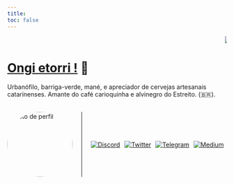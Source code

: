 ```yaml
---
title:
toc: false
---
```


<marquee behavior="scroll" direction="left">
  <img src="https://localghost.dev/img/geocities/consbar.gif" alt="Consbar GIF">
</marquee>

# [Ongi etorri !](https://pt.wiktionary.org/wiki/ongi_etorri) 👋

Urbanófilo, barriga-verde, mané, e apreciador de cervejas artesanais catarinenses. Amante do café carioquinha e alvinegro do Estreito. (🇧🇷).
<br></br>

<div style="display: flex; align-items: center;">
    <div style="margin-right: 20px;">
        <img src="https://pbs.twimg.com/profile_images/1475986049285373956/Rtw8AwN9_400x400.jpg" alt="Foto de perfil" style="width: 150px; height: 150px; border-radius: 50%;">
    </div>
    <div style="margin-right: 20px; height: 150px; border-left: 2px solid #808080;"></div>
    <div style="margin-right: 10px;">
        <a href="https://discord.com/users/229399168630784000">
            <img src="https://img.shields.io/static/v1?message=Discord&logo=discord&label=&color=7289DA&logoColor=white&labelColor=&style=for-the-badge" alt="Discord">
        </a>
    </div>
    <div style="margin-right: 10px;">
        <a href="https://twitter.com/ocaligvla">
            <img src="https://img.shields.io/static/v1?message=Twitter&logo=twitter&label=&color=1DA1F2&logoColor=white&labelColor=&style=for-the-badge" alt="Twitter">
        </a>
    </div>
    <div style="margin-right: 10px;">
        <a href="https://t.me/vszanetti">
            <img src="https://img.shields.io/static/v1?message=Telegram&logo=telegram&label=&color=2CA5E0&logoColor=white&labelColor=&style=for-the-badge" alt="Telegram">
        </a>
    </div>
    <div>
        <a href="https://medium.com/@vszanetti">
            <img src="https://img.shields.io/static/v1?message=Medium&logo=medium&label=&color=12100E&logoColor=white&labelColor=&style=for-the-badge" alt="Medium">
        </a>
    </div>
</div>

<!-- RevolverMaps Script -->
<script type="text/javascript" src="//rf.revolvermaps.com/0/0/8.js?i=5zyi1srbp4t&amp;m=0&amp;c=ff0000&amp;cr1=ffffff&amp;f=georgia&amp;l=33" async="async"></script>
<!-- Script do Cursor -->
<script type="module">
  import { ghostCursor } from "https://unpkg.com/cursor-effects@latest/dist/esm.js";

  new ghostCursor();
</script>

